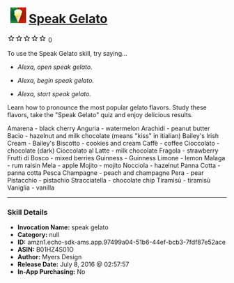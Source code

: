 # &nbsp;<img src="skill_icon" alt="Speak Gelato icon" width="36"> [Speak Gelato](http://alexa.amazon.com/#skills/amzn1.echo-sdk-ams.app.97499a04-51b6-44ef-bcb3-7fdf87e52ace)
![0 stars](../../images/ic_star_border_black_18dp_1x.png)![0 stars](../../images/ic_star_border_black_18dp_1x.png)![0 stars](../../images/ic_star_border_black_18dp_1x.png)![0 stars](../../images/ic_star_border_black_18dp_1x.png)![0 stars](../../images/ic_star_border_black_18dp_1x.png) 0

To use the Speak Gelato skill, try saying...

* *Alexa, open speak gelato.*

* *Alexa, begin speak gelato.*

* *Alexa, start speak gelato.*

Learn how to pronounce the most popular gelato flavors. Study these flavors, take the "Speak Gelato" quiz and enjoy delicious results. 

Amarena - black cherry
Anguria - watermelon
Arachidi - peanut butter
Bacio - hazelnut and milk chocolate (means "kiss" in itialian)
Bailey's Irish Cream - Bailey's
Biscotto - cookies and cream
Caffè - coffee
Cioccolato - chocolate (dark)
Cioccolato al Latte - milk chocolate 
Fragola - strawberry
Frutti di Bosco - mixed berries
Guinness - Guinness
Limone - lemon
Malaga - rum raisin
Mela - apple
Mojito - mojito
Nocciola - hazelnut
Panna Cotta - panna cotta
Pesca Champagne - peach and champagne
Pera - pear
Pistacchio - pistachio
Stracciatella - chocolate chip
Tiramisù - tiramisù
Vaniglia - vanilla

***

### Skill Details

* **Invocation Name:** speak gelato
* **Category:** null
* **ID:** amzn1.echo-sdk-ams.app.97499a04-51b6-44ef-bcb3-7fdf87e52ace
* **ASIN:** B01HZ4S01O
* **Author:** Myers Design
* **Release Date:** July 8, 2016 @ 02:57:57
* **In-App Purchasing:** No
